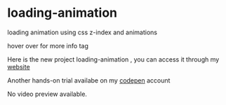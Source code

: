 # loading-animation
loading animation using css z-index and animations 

hover over for more info tag

Here is the new project loading-animation , you can access it through my [website](https://loading-animation.vercel.app/)

Another hands-on trial availabe on my [codepen]() account

No video preview available.
